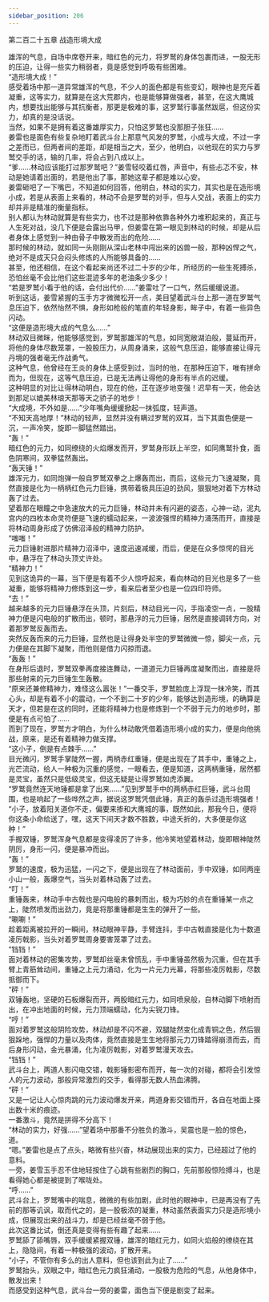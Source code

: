 ```yaml
---
sidebar_position: 206
---
```

 第二百二十五章 战造形境大成


雄浑的气息，自场中席卷开来，暗红色的元力，将罗鹫的身体包裹而进，一股无形的压迫，让得一些实力稍弱者，竟是感觉到呼吸有些困难。  
“造形境大成！”  
感受着场中那一道异常雄浑的气息，不少人的面色都是有些变幻，眼神也是充斥着凝重，这等实力，就算是在这大荒郡内，也是能够算做强者，甚至，在这大鹰城内，想要找出能够与其抗衡者，那更是极难的事，这罗鹫行事虽然跋扈，但这份实力，却真的是没话说。  
当然，如果不是拥有着这番雄厚实力，只怕这罗鹫也没那胆子张狂……  
姜雷也是面色有些复杂地盯着武斗台上那意气风发的罗鹫，小成与大成，不过一字之差而已，但两者间的差距，却是相当之大，至少，他明白，以他现在的实力与罗鹫交手的话，输的几率，将会占到八成以上。  
“爹……林动应该能打过那罗鹫吧？”姜雪轻咬着红唇，声音中，有些忐忑不安，林动是她请着出面的，若是他出了事，那她这辈子都是难以心安。  
姜雷砸吧了一下嘴巴，不知道如何回答，他明白，林动的实力，其实也是在造形境小成，若是从表面上来看的，林动不会是罗鹫的对手，但与人交战，表面上的实力却并非是精准的衡量指标。  
别人都认为林动就算是有些实力，也不过是那种依靠各种外力堆积起来的，真正与人生死对战，没几下便是会露出马甲，但姜雷在第一眼见到林动的时候，却是从后者身体上感觉到一种由骨子中散发而出的危险……  
那时候的林动，就如同一头刚刚从深山老林中闯出来的凶兽一般，那种凶悍之气，绝对不是成天只会闷头修炼的人所能够具备的……  
甚至，他还相信，在这个看起来尚还不过二十岁的少年，所经历的一些生死搏杀，恐怕丝毫不会比他们这些混迹多年的老油条少多少！  
“若是罗鹫小看于他的话，会付出代价……”姜雷吐了一口气，然后缓缓说道。  
听到这话，姜雪紧握的玉手方才微微松开一点，美目望着武斗台上那一道在罗鹫气息压迫下，依然怡然不惧，身形如枪般的笔直的年轻身影，眸子中，有着一些异色闪动。  
“这便是造形境大成的气息么……”  
林动双目微眯，他能够感觉到，罗鹫那雄浑的气息，如同宽敞湖泊般，蔓延而开，将他的身体尽数笼罩，一股股压力，从周身涌来，这般气息压迫，能够直接让得元丹境的强者毫无作战勇气。  
这种气息，他曾经在王炎的身体上感受到过，当时的他，在那种压迫下，唯有拼命而为，但现在，这等气息压迫，已是无法再让得他的身形有半点的迟缓。  
这种明显的对比让得林动明白，现在的他，正在逐步地变强！迟早有一天，他会达到那足以媲美林琅天那等天之骄子的地步！  
“大成境，不外如是……”少年嘴角缓缓掀起一抹弧度，轻声道。  
“不知天高地厚！”林动的轻声，显然并没有瞒过罗鹫的双耳，当下其面色便是一沉，一声冷笑，旋即一脚猛然踏出。  
“轰！”  
暗红色的元力，如同缭绕的火焰爆发而开，罗鹫身形跃上半空，如同鹰鹫扑食，面色阴寒间，双拳猛然轰出。  
“轰天锤！”  
雄浑元力，如同炮弹一般自罗鹫双拳之上爆轰而出，而后，这些元力飞速凝聚，竟然直接是化为一柄柄红色元力巨锤，携带着极具压迫的劲风，狠狠地对着下方林动轰了过去。  
望着那在眼瞳之中急速放大的元力巨锤，林动并未有闪避的姿态，心神一动，泥丸宫内的四枚本命灵符便是飞速的蠕动起来，一波波强悍的精神力涌荡而开，直接是将林动周身形成了仿佛沼泽般的精神力防护。  
“嗤嗤！”  
元力巨锤射进那片精神力沼泽中，速度迅速减缓，而后，便是在众多惊愕的目光中，悬浮在了林动头顶丈许处。  
“精神力！”  
见到这诡异的一幕，当下便是有着不少人惊呼起来，看向林动的目光也是多了一些凝重，能够将精神力修炼到这一步，看来后者至少也是一位四印符师。  
“去！”  
越来越多的元力巨锤悬浮在头顶，片刻后，林动目光一闪，手指凌空一点，一股精神力便是闪电般的扩散而出，顿时，那悬浮的元力巨锤，居然是直接调转方向，对着那罗鹫反轰而去。  
突然反轰而来的元力巨锤，显然也是让得身处半空的罗鹫微微一惊，脚尖一点，元力便是在其脚下凝聚，而他则是借力闪掠而退。  
“轰轰！”  
在身形后退时，罗鹫双拳再度接连舞动，一道道元力巨锤再度凝聚而出，直接是将那些射来的元力巨锤生生轰散。  
“原来还兼修精神力，难怪这么嚣张！”一番交手，罗鹫脸庞上浮现一抹冷笑，而其心头，却是有着不小的震动，一个不到二十岁的少年，能够达到造形境，的确算是天才，但若是在这的同时，还能将精神力也是修炼到一个不弱于元力的地步时，那便是有点可怕了……  
而到了现在，罗鹫方才明白，为什么林动敢凭借着造形境小成的实力，便是向他挑战，原来，是还有着精神力做支撑。  
“这小子，倒是有点棘手……”  
目光微闪，罗鹫手掌陡然一握，两柄赤红重锤，便是出现在了其手中，重锤之上，光芒流动，给人一种极为沉重的感觉，一眼看去，便是知道，这两柄重锤，居然都是灵宝，虽然只是低级灵宝，但这无疑是让得罗鹫如虎添翼。  
“罗鹫竟然连天地锤都是拿了出来……”见到罗鹫手中的两柄赤红巨锤，武斗台周围，也是响起了一些哗然之声，据说这罗鹫凭借此锤，真正的轰杀过造形境强者！  
“小子，放着阳关道你不走，偏要来掺和大鹰城的事，既然如此，那我今日，便将你这条小命给送了，嘿，这天下间天才数不胜数，中途夭折的，大多便是你这种！”  
手握双锤，罗鹫浑身气息都是变得凌厉了许多，他冷笑地望着林动，旋即眼神陡然阴厉，身形一闪，便是暴冲而出。  
“轰！”  
罗鹫的速度，极为迅猛，一闪之下，便是出现在了林动面前，手中双锤，如同两座小山一般，轰爆空气，当头对着林动轰了过去。  
“叮！”  
重锤轰来，林动手中古戟也是闪电般的暴刺而出，极为巧妙的点在重锤某一点之上，陡然喷发而出劲力，竟是将那重锤都是生生的弹开了一些。  
“唰唰！”  
趁着距离被拉开的一瞬间，林动眼神平静，手臂连抖，手中古戟直接是化为十数道凌厉戟影，当头对着罗鹫周身要害笼罩了过去。  
“铛铛！”  
面对着林动的密集攻势，罗鹫却丝毫未曾慌乱，手中重锤虽然极为沉重，但在其手臂上青筋耸动间，重锤之上元力涌动，化为一片元力光幕，将那些凌厉戟影，尽数抵御而下。  
“砰！”  
双锤轰地，坚硬的石板爆裂而开，两股暗红元力，如同喷泉般，自林动脚下喷射而出，在冲出地面的时候，元力顶端蠕动，化为尖锐刀锋。  
“哼！”  
面对着罗鹫这般阴险攻势，林动却是不闪不避，双腿陡然变化成青铜之色，然后狠狠跺地，强悍的力量以及肉体，竟然直接是生生地将那元力刀锋踏得崩溃而去，而后身形闪动，金光暴涌，化为凌厉戟影，对着罗鹫漫天攻去。  
“铛铛！”  
武斗台上，两道人影闪电交错，戟影锤影密布而开，每一次的对碰，都将会引发惊人的元力波动，那般异常激烈的交手，看得那无数人热血沸腾。  
“砰！”  
又是一记让人心惊肉跳的元力波动爆发开来，两道身影交错而开，各自在地面上搽出数十米的痕迹。  
一番激斗，竟然是拼得不分高下！  
“林动的实力，好强……”望着场中那番不分胜负的激斗，吴震也是一脸的惊色，道。  
“嗯。”姜雷也是点了点头，略微有些兴奋，林动展现出来的实力，已经超过了他的意料。  
一旁，姜雪玉手忍不住地轻按住了心跳有些剧烈的胸口，先前那般惊险搏斗，也是看得她心都是被提到了喉咙处。  
“呼……”  
武斗台上，罗鹫嘴中的喘息，微微的有些加剧，此时他的眼神中，已是再没有了先前的那等讥讽，取而代之的，是一股极浓的凝重，林动虽然表面实力只是造形境小成，但展现出来的战斗力，却是已经丝毫不弱于他。  
此次这番比试，倒还真是变得有些有趣了起来……  
罗鹫舔了舔嘴唇，双手缓缓紧握双锤，雄浑的暗红元力，如同火焰般的缭绕在其上，隐隐间，有着一种极强的波动，扩散开来。  
“小子，不管你有多么的出人意料，但也该到此为止了……”  
罗鹫抬头，双眼之中，暗红色元力疯狂涌动，一股极为危险的气息，从他身体中，散发出来！  
而感受到这种气息，武斗台一旁的姜雷，面色当下便是剧变了起来。  
  
  
